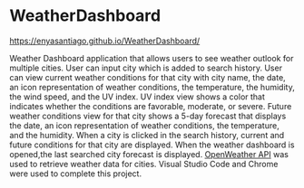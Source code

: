 # WeatherDashboard
 https://enyasantiago.github.io/WeatherDashboard/

 Weather Dashboard application that allows users to see weather outlook for multiple cities. User can input city which is added to search history. User can view current weather conditions for that city
with city name, the date, an icon representation of weather conditions, the temperature, the humidity, the wind speed, and the UV index. UV index view shows a color that indicates whether the conditions are favorable, moderate, or severe. Future weather conditions view for that city shows a 5-day forecast that displays the date, an icon representation of weather conditions, the temperature, and the humidity.
When a city is clicked in the search history, current and future conditions for that city are displayed.
When the weather dashboard is opened,the last searched city forecast is displayed.
[OpenWeather API](https://openweathermap.org/api) was used to retrieve weather data for cities. Visual Studio Code and Chrome were used to complete this project.

